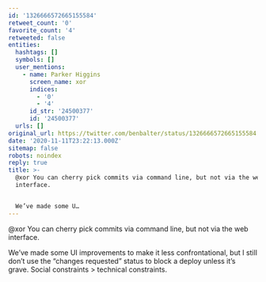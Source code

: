 ```yaml
---
id: '1326666572665155584'
retweet_count: '0'
favorite_count: '4'
retweeted: false
entities:
  hashtags: []
  symbols: []
  user_mentions:
    - name: Parker Higgins
      screen_name: xor
      indices:
        - '0'
        - '4'
      id_str: '24500377'
      id: '24500377'
  urls: []
original_url: https://twitter.com/benbalter/status/1326666572665155584
date: '2020-11-11T23:22:13.000Z'
sitemap: false
robots: noindex
reply: true
title: >-
  @xor You can cherry pick commits via command line, but not via the web
  interface.


  We’ve made some U…
---
```


@xor You can cherry pick commits via command line, but not via the web interface.

We’ve made some UI improvements to make it less confrontational, but I still don’t use the “changes requested” status to block a deploy unless it’s grave. Social constraints &gt; technical constraints.